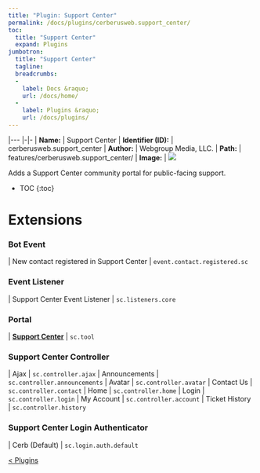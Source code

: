 ```yaml
---
title: "Plugin: Support Center"
permalink: /docs/plugins/cerberusweb.support_center/
toc:
  title: "Support Center"
  expand: Plugins
jumbotron:
  title: "Support Center"
  tagline: 
  breadcrumbs:
  -
    label: Docs &raquo;
    url: /docs/home/
  -
    label: Plugins &raquo;
    url: /docs/plugins/
---
```


|---
|-|-
| **Name:** | Support Center
| **Identifier (ID):** | cerberusweb.support_center
| **Author:** | Webgroup Media, LLC.
| **Path:** | features/cerberusweb.support_center/
| **Image:** | <img src="/assets/images/plugins/cerberusweb.support_center.png" class="screenshot">

Adds a Support Center community portal for public-facing support.

* TOC
{:toc}

# Extensions

### Bot Event

| New contact registered in Support Center | `event.contact.registered.sc`


### Event Listener

| Support Center Event Listener | `sc.listeners.core`


### Portal

| [**Support Center**](/docs/plugins/extensions/sc.tool/) | `sc.tool`


### Support Center Controller

| Ajax | `sc.controller.ajax`
| Announcements | `sc.controller.announcements`
| Avatar | `sc.controller.avatar`
| Contact Us | `sc.controller.contact`
| Home | `sc.controller.home`
| Login | `sc.controller.login`
| My Account | `sc.controller.account`
| Ticket History | `sc.controller.history`


### Support Center Login Authenticator

| Cerb (Default) | `sc.login.auth.default`


<div class="section-nav">
	<div class="left">
		<a href="/docs/plugins/#plugins" class="prev">&lt; Plugins</a>
	</div>
	<div class="right align-right">
	</div>
</div>
<div class="clear"></div>